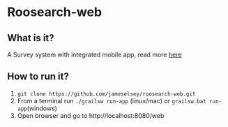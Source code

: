 Roosearch-web
=============

What is it?
----------


A Survey system with integrated mobile app, read more [here][1]

How to run it?
----------


 1. `git clone https://github.com/jameselsey/roosearch-web.git`
 2. From a terminal run `./grailsw run-app` (linux/mac) or `grailsw.bat run-app`(windows) 
 2. Open browser and go to http://localhost:8080/web


  [1]: http://www.jameselsey.co.uk/blogs/techblog/getting-to-grips-with-grails-building-a-survey-management-system
